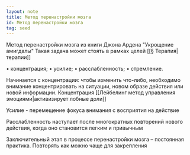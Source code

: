 ```yaml
---
layout: note
title: Метод перенастройки мозга
id: Метод перенастройки мозга
tag: seed
---
```






Метод перенастройки мозга из книги Джона Ардена "Укрощение амигдалы" 
Такая задача может стоять в рамках целей [[§ Терапия|терапии]]

• концентрация;
• усилие;
• расслабленность;
• стремление.

Начинается с концентрации: чтобы изменить что-либо, необходимо внимание концентрировать на ситуации, новом образе действия или новой информации. Концентрация [[Лейбелинг метод управления эмоциями|активизирует лобные доли]]

Усилие - перемещение фокуса внимания с восприятия на действие

Расслабленность наступает после многократных повторений нового действия, когда оно становится легким и привычным

Заключительный этап в процессе перенастройки мозга – постоянная практика. Повторять как можно чаще для закрепления 